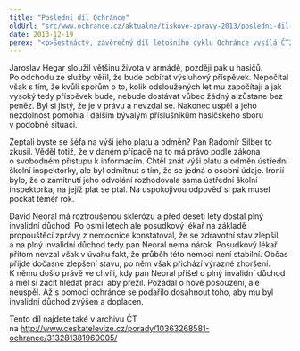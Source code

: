 ```yaml
---
title: "Poslední díl Ochránce"
oldUrl: "src/www.ochrance.cz/aktualne/tiskove-zpravy-2013/posledni-dil-ochrance"
date: 2013-12-19
perex: "<p>Šestnáctý, závěrečný díl letošního cyklu Ochránce vysílá ČT2 v neděli 22. prosince ve 13:00 h. Lidé z těchto tří příběhů svou vytrvalostí dokázali uspět proti chybujícím úřadům, ať už ve sporu o výsluhový příspěvek, přístup k informacím o platu státních zaměstnanců a při odnětí invalidního důchodu vážně nemocnému příjemci. Reprízy pořadu jsou na programu ČT2 v neděli a úterý po půlnoci.</p>"
---
```


<!-- imported from the old website -->

<p>Jaroslav Hegar sloužil většinu života v armádě, později pak u hasičů. Po odchodu ze služby věřil, že bude pobírat výsluhový příspěvek. Nepočítal však s tím, že kvůli sporům o to, kolik odsloužených let mu započítají a jak vysoký tedy příspěvek bude, nebude dostávat vůbec žádný a zůstane bez peněz. Byl si jistý, že je v právu a nevzdal se. Nakonec uspěl a jeho nezdolnost pomohla i dalším bývalým příslušníkům hasičského sboru v podobné situaci.</p><p>Zeptali byste se šéfa na výši jeho platu a odměn? Pan Radomír Silber to zkusil. Věděl totiž, že v daném případě na to má právo podle zákona o svobodném přístupu k informacím. Chtěl znát výši platu a odměn ústřední školní inspektorky, ale byl odmítnut s tím, že se jedná o osobní údaje. Ironií bylo, že o zamítnutí jeho odvolání rozhodovala sama ústřední školní inspektorka, na jejíž plat se ptal. Na uspokojivou odpověď si pak musel počkat téměř rok. </p><p>David Neoral má roztroušenou sklerózu a před deseti lety dostal plný invalidní důchod. Po osmi letech ale posudkový lékař na základě propouštěcí zprávy z nemocnice konstatoval, že se zdravotní stav zlepšil a na plný invalidní důchod tedy pan Neoral nemá nárok. Posudkový lékař přitom nevzal však v úvahu fakt, že průběh této nemoci není stabilní. Občas přijde dočasné zlepšení stavu, po něm však přichází výrazné zhoršení. K němu došlo právě ve chvíli, kdy pan Neoral přišel o plný invalidní důchod a měl si začít hledat práci, aby přežil. Požádal o nové posouzení, ale neuspěl. Až s pomocí ochránce se podařilo dosáhnout toho, aby mu byl invalidní důchod zvýšen a doplacen.</p><p>Tento díl najdete také v archivu ČT na <a title="Otevření do nového okna" href="http://www.ceskatelevize.cz/porady/10363268581-ochrance/313281381960005/" target="_blank">http://www.ceskatelevize.cz/porady/10363268581-ochrance/313281381960005/</a> <img alt="" src="https://www.ochrance.cz/typo3/ext/od_linkdesc/icons/external.gif" class="od_linkdesc_icon_external" /> </p>
